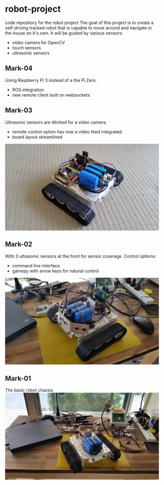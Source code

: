 # robot-project
code repository for the robot project
The goal of this project is to create a self-driving tracked robot that is capable to move around and navigate in the house on it's own.
It will be guided by various sensors:
- video camera for OpenCV
- touch sensors
- ultrasonic sensors

## Mark-04
Using Raspberry Pi 3 instead of a the Pi Zero.
- ROS integration
- new remote client built on websockets

## Mark-03
Ultrasonic sensors are ditched for a video camera.
- remote control option has now a video feed integrated.
- board layout streamlined
<img src="/doc/mark-03_small.jpg"/>

## Mark-02
With 3 ultrasonic sensors at the front for sensor coverage.
Control options:
- command line interface
- gamepy with arrow keys for natural control
<img src="/doc/mark-02_small.jpg"/>

## Mark-01
The basic robot chassis
<img src="/doc/mark-01_small.jpg"/>
